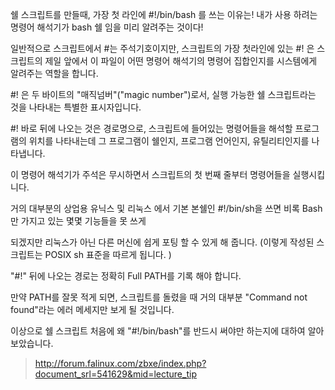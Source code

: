 쉘 스크립트를 만들때,  가장 첫 라인에
#!/bin/bash
를 쓰는 이유는!
내가 사용 하려는 명령어 해석기가 bash 쉘 임을 미리 알려주는 것이다!

일반적으로 스크립트에서 #는 주석기호이지만, 
스크립트의 가장 첫라인에 있는 #! 은 스크립트의 제일 앞에서 이 파일이 어떤 명령어 해석기의 명령어 집합인지를 시스템에게 알려주는 역할을 합니다.

#! 은 두 바이트의 "매직넘버"("magic number")로서, 실행 가능한 쉘 스크립트라는 것을 나타내는 특별한 표시자입니다.

#! 바로 뒤에 나오는 것은 경로명으로, 스크립트에 들어있는 명령어들을 해석할 프로그램의 위치를 나타내는데 그 프로그램이 쉘인지, 프로그램 언어인지, 유틸리티인지를 나타냅니다.

이 명령어 해석기가 주석은 무시하면서 스크립트의 첫 번째 줄부터 명령어들을 실행시킵니다.



거의 대부분의 상업용 유닉스 및 리눅스 에서 기본 본쉘인 #!/bin/sh을 쓰면 비록 Bash 만 가지고 있는 몇몇 기능들을 못 쓰게

되겠지만 리눅스가 아닌 다른 머신에 쉽게 포팅 할 수 있게 해 줍니다. (이렇게 작성된 스크립트는 POSIX sh 표준을 따르게 됩니다. )

"#!" 뒤에 나오는 경로는 정확히 Full PATH를 기록 해야 합니다.

만약 PATH를 잘못 적게 되면, 스크립트를 돌렸을 때 거의 대부분 "Command not found"라는 에러 메세지만 보게 될 것입니다.



이상으로 쉘 스크립트 처음에 왜 "#!/bin/bash"를 반드시 써야만 하는지에 대하여 알아 보았습니다.

> http://forum.falinux.com/zbxe/index.php?document_srl=541629&mid=lecture_tip

